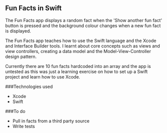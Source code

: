 Fun Facts in Swift
-----------

The Fun Facts app displays a random fact when the 'Show another fun fact' button is pressed and the background colour changes when a new fun fact is displayed.

The Fun Facts app teaches how to use the Swift language and the Xcode and Interface Builder tools. I learnt about core concepts such as views and view controllers, creating a data model and the Model-View-Controller design pattern.

Currently there are 10 fun facts hardcoded into an array and the app is untested as this was just a learning exercise on how to set up a Swift project and learn how to use Xcode.

###Technologies used

- Xcode
- Swift

###To do
- Pull in facts from a third party source
- Write tests
